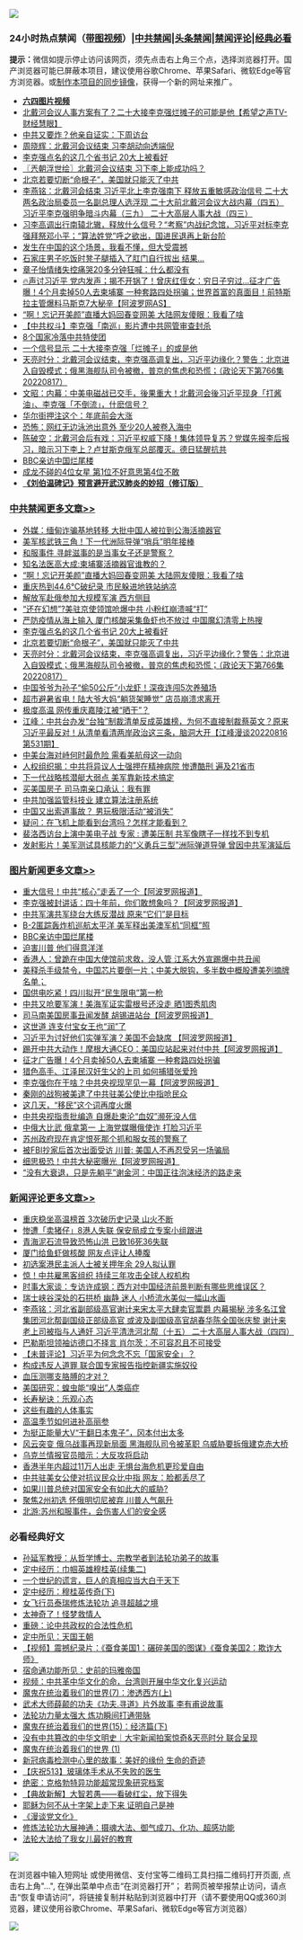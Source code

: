 ![](https://raw.githubusercontent.com/jsvpn/jsproxy/dev/64photo/fqnews-qr.jpg)

<div id="tt">
<h3>24小时热点禁闻（<a href="https://aaa.v2dns.tk/?QAjUl=BgRp5UNKRn&T5Vk=fPVH&Q59Ab=WxGE" target="_blank">带图视频</a>）|<a href="#%E4%B8%AD%E5%85%B1%E7%A6%81%E9%97%BB%E6%9B%B4%E5%A4%9A%E6%96%87%E7%AB%A0">中共禁闻</a>|<a href="#%E5%9B%BE%E7%89%87%E6%96%B0%E9%97%BB%E6%9B%B4%E5%A4%9A%E6%96%87%E7%AB%A0">头条禁闻</a>|<a href="#%E6%96%B0%E9%97%BB%E8%AF%84%E8%AE%BA%E6%9B%B4%E5%A4%9A%E6%96%87%E7%AB%A0">禁闻评论|<a href="#%E5%BF%85%E7%9C%8B%E7%BB%8F%E5%85%B8%E5%A5%BD%E6%96%87">经典必看</a></h3>
<div><b>提示：</b>微信如提示停止访问该网页，须先点击右上角三个点，选择浏览器打开。国产浏览器可能已屏蔽本项目，建议使用谷歌Chrome、苹果Safari、微软Edge等官方浏览器。或<a href="%E5%88%B6%E4%BD%9Cgit%E7%A6%81%E9%97%BB%E9%95%9C%E5%83%8F.md">制作本项目的同步镜像</a>，获得一个新的网址来推广。</div>
<ul>
<li><b><a href="http://d2.v2rss.gq/64.mp4" target="_blank">六四图片视频</a></b></li>
<li><a href="/bannedvideo/20220818/1772980.md">北戴河会议人事方案有了？二十大接李克强烂摊子的可能是他【希望之声TV-财经慧眼】</a></li>
<li><a href="/cnnews/20220818/1772981.md">中共又要炸？他亲自证实：下周访台</a></li>
<li><a href="/comments/20220818/1773020.md">周晓辉：北戴河会议结束 习李胡动向透端倪</a></li>
<li><a href="/cbnews/20220818/1773119.md">李克强点名的这几个省书记 20大上被看好</a></li>
<li><a href="/ssgc/20220818/1773016.md">〖兲朝浮世绘〗北戴河会议结束 习下李上能成功吗？</a></li>
<li><a href="/cbnews/20220818/1773087.md">北京若要切断“命根子”，美国就只能灭了中共</a></li>
<li><a href="/comments/20220818/1772914.md">李燕铭：北戴河会结束 习近平北上李克强南下 释放五重敏感政治信号 二十大两名政治局委员一名副总理人选浮现 二十大前北戴河会议大战内幕（四五） 习近平李克强明争暗斗内幕（三九） 二十大高层人事大战（四三）</a></li>
<li><a href="/bannedvideo/20220818/1772992.md">习李高调出行南辕北辙，释放什么信号？“考察”内战纪念馆，习近平对标李克强拜祭邓小平；“算法姓党”呼之欲出，国进民退再上新台阶</a></li>
<li><a href="/cnnews/20220818/1773011.md">发生在中国的这个场景，我看不懂，但大受震撼</a></li>
<li><a href="/cnnews/20220818/1773158.md">石家庄男子吃饭时凳子腿插入了肛门自行拔出 结果…</a></li>
<li><a href="/yule/20220818/1773194.md">章子怡情绪失控痛哭20多分钟狂喊：什么都没有</a></li>
<li><a href="/bannedvideo/20220818/1773049.md">🔥声讨习近平 党内发声；揭不开锅了！曾庆红侄女：穷日子穷过...征才广告曝！4个月卖掉50人去柬埔寨 一种套路四处拐骗；世界首富的真面目！前特斯拉主管爆料马斯克7大秘辛【阿波罗网AS】</a></li>
<li><a href="/cbnews/20220818/1773236.md">“啊！忘记开美颜”直播大妈回春变网美 大陆网友傻眼：我看了啥</a></li>
<li><a href="/headline/20220818/1773270.md">【中共权斗】李克强「南巡」影片遭中共网管审查封杀</a></li>
<li><a href="/cnnews/20220818/1773160.md">8个国家冷落中共特使团</a></li>
<li><a href="/comments/20220818/1773112.md">一个信号显示 二十大接李克强「烂摊子」的或是他</a></li>
<li><a href="/cbnews/20220818/1773086.md">天亮时分：北戴河会议结束，李克强高调复出，习近平边缘化？警告：北京进入自毁模式；俄黑海舰队司令被撤，普京的焦虑和恐慌；（政论天下第766集 20220817）</a></li>
<li><a href="/bannedvideo/20220818/1773008.md">文昭：内幕：中美电磁战已交手，後果重大！北戴河会後习近平现身「打酱油」、李克强「不倒流」，什麽信号？</a></li>
<li><a href="/cnnews/20220818/1773170.md">华尔街押注这个：年底前会大涨</a></li>
<li><a href="/cnnews/20220818/1773159.md">恐怖：网红无边泳池出意外 至少20人被卷入海中</a></li>
<li><a href="/bannedvideo/20220818/1773294.md">陈破空：北戴河会后有戏：习近平权威下降！集体领导复苏？党媒先报李后报习，暗示习下李上？卢甘斯克俄军总部覆灭。德日猛醒抗共</a></li>
<li><a href="/topimagenews/20220818/1773031.md">BBC亲访中国烂尾楼</a></li>
<li><a href="/yule/20220818/1773182.md">成龙不碰的4位女星 第1位不好意思第4位不敢</a></li>
<li><b><a href="/comments/20200207/1272816.md" target="_blank">《刘伯温碑记》预言避开武汉肺炎的妙招（修订版）</a></b></li>
</ul>
</div>

<div class="catlist">
<h3><a href="/cbnews/" target="_blank">中共禁闻</a><span><a href="/cbnews/" target="_blank" rel="nofollow">更多文章>></a></span></h3>
<ul>
<li><a href="/cbnews/20220818/1772374.md" target="_blank">外媒：缅甸诈骗基地转移 大批中国人被拉到公海活摘器官</a></li>
<li><a href="/cbnews/20220818/1773315.md" target="_blank">美军核武铁三角！下一代洲际导弹“哨兵”明年接棒</a></li>
<li><a href="/cbnews/20220818/1773307.md" target="_blank">和服事件 寻衅滋事的是当事女子还是警察？</a></li>
<li><a href="/cbnews/20220818/1772797.md" target="_blank">知名法医高大成:柬埔寨活摘器官谁教的？</a></li>
<li><a href="/cbnews/20220818/1773236.md" target="_blank">“啊！忘记开美颜”直播大妈回春变网美 大陆网友傻眼：我看了啥</a></li>
<li><a href="/cbnews/20220818/1773230.md" target="_blank">重庆热到44.6℃破纪录 市民躲进地铁站纳凉</a></li>
<li><a href="/cbnews/20220818/1773180.md" target="_blank">解放军赴俄参加大规模军演 西方侧目</a></li>
<li><a href="/cbnews/20220818/1773164.md" target="_blank">“还在幻想”?美驻京使领馆呛爆中共 小粉红崩溃喊“打”</a></li>
<li><a href="/cbnews/20220818/1773147.md" target="_blank">严防疫情从海上输入 厦门核酸采集鱼虾也不放过 中国魔幻清零上热搜</a></li>
<li><a href="/cbnews/20220818/1773119.md" target="_blank">李克强点名的这几个省书记 20大上被看好</a></li>
<li><a href="/cbnews/20220818/1773087.md" target="_blank">北京若要切断“命根子”，美国就只能灭了中共</a></li>
<li><a href="/cbnews/20220818/1773086.md" target="_blank">天亮时分：北戴河会议结束，李克强高调复出，习近平边缘化？警告：北京进入自毁模式；俄黑海舰队司令被撤，普京的焦虑和恐慌；（政论天下第766集 20220817）</a></li>
<li><a href="/cbnews/20220818/1772916.md" target="_blank">中国爷爷为孙子“偷50公斤”小龙虾！深夜连闯5次养殖场</a></li>
<li><a href="/cbnews/20220817/1772890.md" target="_blank">超市避暑省电！陆大爷大妈“躺货架睡觉” 店员崩溃求离开</a></li>
<li><a href="/cbnews/20220817/1772723.md" target="_blank">极度高温 网传重庆嘉陵江被“晒干”？</a></li>
<li><a href="/cbnews/20220817/1772688.md" target="_blank">江峰：中共台办发“台独”制裁清单反成英雄榜，为何不直接制裁蔡英文？原来习近平最反对！从清单看清两岸政治这三条，脑洞大开【江峰漫谈20220816第531期】</a></li>
<li><a href="/cbnews/20220817/1772680.md" target="_blank">中美台海对峙何时最危险 需看美航母这一动向</a></li>
<li><a href="/cbnews/20220817/1772678.md" target="_blank">人权组织揭：中共将异议人士强押在精神病院 惨遭酷刑 遍及21省市</a></li>
<li><a href="/cbnews/20220817/1772593.md" target="_blank">下一代战略核潜艇大弱点 美军靠新技术搞定</a></li>
<li><a href="/cbnews/20220817/1772493.md" target="_blank">买美国房子 司马南亲口承认：我有罪</a></li>
<li><a href="/cbnews/20220817/1772481.md" target="_blank">中共加强监管科技业 建立算法注册系统</a></li>
<li><a href="/cbnews/20220817/1772480.md" target="_blank">中国又出索道事故？ 男玩极限活动“被消失”</a></li>
<li><a href="/cbnews/20220817/1772479.md" target="_blank">疑问：在飞机上能看到台湾吗？怎样才能看到？</a></li>
<li><a href="/cbnews/20220817/1772440.md" target="_blank">裴洛西访台上演中美电子战 专家 : 遭美压制 共军像瞎子一样找不到专机</a></li>
<li><a href="/cbnews/20220816/1772377.md" target="_blank">发射影片！美军测试具核能力的“义勇兵三型”洲际弹道导弹 曾因中共军演延后</a></li>

</ul>
</div>
<div class="catlist">
<h3><a href="/topimagenews/" target="_blank">图片新闻</a><span><a href="/topimagenews/" target="_blank" rel="nofollow">更多文章>></a></span></h3>
<ul>
<li><a href="/topimagenews/20220818/1773375.md" target="_blank">重大信号！中共“核心”走丢了一个【阿波罗网报道】</a></li>
<li><a href="/topimagenews/20220818/1773362.md" target="_blank">李克强被封讲话：四十年前，你们敢想象吗？【阿波罗网报道】</a></li>
<li><a href="/topimagenews/20220818/1773265.md" target="_blank">中共军演共军绕台大练反潜战 原来“它们”是目标</a></li>
<li><a href="/topimagenews/20220818/1773229.md" target="_blank">B-2匿踪轰炸机巡航太平洋 美军释出美澳军机“同框”照</a></li>
<li><a href="/topimagenews/20220818/1773031.md" target="_blank">BBC亲访中国烂尾楼</a></li>
<li><a href="/topimagenews/20220818/1773010.md" target="_blank">迫害川普 他们得意洋洋</a></li>
<li><a href="/topimagenews/20220818/1772929.md" target="_blank">香港人：曾跪在中国大使馆前求救，没人管 江系大外宣踢爆中共丑闻</a></li>
<li><a href="/topimagenews/20220817/1772808.md" target="_blank">美释杀手级禁令，中国芯片要倒一片；中美大脱钩，多半数中概股遭美列摘牌名单；</a></li>
<li><a href="/topimagenews/20220817/1772774.md" target="_blank">国供电吃紧！四川拟开“民生限电”第一枪</a></li>
<li><a href="/topimagenews/20220817/1772742.md" target="_blank">中共又呛要军演！美海军证实雷根号还没走 晒1图秀肌肉</a></li>
<li><a href="/topimagenews/20220817/1772741.md" target="_blank">司马南美国房事丑闻发酵 胡锡进站台【阿波罗网报道】</a></li>
<li><a href="/topimagenews/20220817/1772709.md" target="_blank">这世道 连支付宝女王也“润”了</a></li>
<li><a href="/topimagenews/20220817/1772700.md" target="_blank">习近平为讨好他们实弹军演？美国不会缺席 【阿波罗网报道】</a></li>
<li><a href="/topimagenews/20220817/1772693.md" target="_blank">踢开中共大动作！摩根大通CEO：美国应站起来对付中共【阿波罗网报道】</a></li>
<li><a href="/topimagenews/20220817/1772677.md" target="_blank">征才广告曝！4个月卖掉50人去柬埔寨 一种套路四处拐骗</a></li>
<li><a href="/topimagenews/20220817/1772652.md" target="_blank">猎色高手、江泽民汉奸生父的上司 如何捕猎张爱玲</a></li>
<li><a href="/topimagenews/20220817/1772611.md" target="_blank">李克强你在干啥？中共央视现罕见一幕【阿波罗网报道】</a></li>
<li><a href="/topimagenews/20220817/1772571.md" target="_blank">秦刚的战狗被美逮了中共驻美公使比中指呛民众</a></li>
<li><a href="/topimagenews/20220817/1772556.md" target="_blank">这几天，“移民”这个词再度火爆</a></li>
<li><a href="/topimagenews/20220817/1772504.md" target="_blank">中共央视指责批编造 自爆赴柬沦“血奴”濒死没人信</a></li>
<li><a href="/topimagenews/20220817/1772452.md" target="_blank">中俄大比武 俄拿第一 上海党媒曝俄使诈 打脸习近平</a></li>
<li><a href="/topimagenews/20220817/1772451.md" target="_blank">苏州政府现在肯定恨死那个抓和服女孩的警察了</a></li>
<li><a href="/topimagenews/20220817/1772439.md" target="_blank">被FBI抄家后首次出面受访 川普: 美国人不再忍受另一场骗局</a></li>
<li><a href="/topimagenews/20220816/1772376.md" target="_blank">细思极恐！中共大秘密曝光【阿波罗网报道】</a></li>
<li><a href="/topimagenews/20220816/1772258.md" target="_blank">“没有大衰退，只是先躺平”谢金河：中国正往泡沫经济的路走来</a></li>

</ul>
</div>
<div class="catlist">
<h3><a href="/comments/" target="_blank">新闻评论</a><span><a href="/comments/" target="_blank" rel="nofollow">更多文章>></a></span></h3>
<ul>
<li><a href="/comments/20220819/1773389.md" target="_blank">重庆稳坐高温榜首 3次破历史记录 山火不断</a></li>
<li><a href="/comments/20220818/1773372.md" target="_blank">惨遭「卖猪仔」8港人失联 保安局成立专案小组跟进</a></li>
<li><a href="/comments/20220818/1773341.md" target="_blank">青海泥石流导致恐怖山洪 已致16死36失联</a></li>
<li><a href="/comments/20220818/1773340.md" target="_blank">厦门给鱼虾做核酸 网友点评让人捧腹</a></li>
<li><a href="/comments/20220818/1773339.md" target="_blank">初选案港民主派人士被关押年余 29人拟认罪</a></li>
<li><a href="/comments/20220818/1773333.md" target="_blank">惊！中共雇黑客组织 持续三年攻击全球人权机构</a></li>
<li><a href="/comments/20220818/1773332.md" target="_blank">时事大家谈：专访许成钢：西方对中国经济前景判断有哪些思维误区？</a></li>
<li><a href="/comments/20220818/1773318.md" target="_blank">瑞士峡谷深处的石拱桥 幽静 迷人 小桥流水美似一幅山水画</a></li>
<li><a href="/comments/20220818/1773309.md" target="_blank">李燕铭：河北省副部级高官谢计来宋太平大肆卖官鬻爵 内幕揭秘 涉多名江曾集团河北帮副国级正部级高官 或波及副国级高官胡春华陈全国张庆黎 谢计来老上司被指与人通奸 习近平清洗河北帮（十五） 二十大高层人事大战（四四）</a></li>
<li><a href="/comments/20220818/1773290.md" target="_blank">巴勒斯坦领袖访德口不择言 肖尔茨：不可容忍且不可接受</a></li>
<li><a href="/comments/20220818/1773289.md" target="_blank">【未普评论】习近平为何念念不忘「国家安全」？</a></li>
<li><a href="/comments/20220818/1773253.md" target="_blank">构成违反人道罪 联合国专家报告指控新疆实施奴役</a></li>
<li><a href="/comments/20220818/1773249.md" target="_blank">血压测哪支胳膊的才对？</a></li>
<li><a href="/comments/20220818/1773248.md" target="_blank">美国研究：蝗虫能“嗅出”人类癌症</a></li>
<li><a href="/comments/20220818/1773247.md" target="_blank">长寿秘诀：乐观心态</a></li>
<li><a href="/comments/20220818/1773246.md" target="_blank">这些有趣的人体事实</a></li>
<li><a href="/comments/20220818/1773245.md" target="_blank">高温季节如何进补高丽参</a></li>
<li><a href="/comments/20220818/1773189.md" target="_blank">为挺正能量大V“干翻日本鬼子”，冈本付出太多</a></li>
<li><a href="/comments/20220818/1773184.md" target="_blank">风云突变 俄乌战事再现新局面 黑海舰队司令被革职 乌威胁要拆俄建克赤大桥</a></li>
<li><a href="/comments/20220818/1773175.md" target="_blank">乌克兰情报官员暗示：大反攻将启动</a></li>
<li><a href="/comments/20220818/1773165.md" target="_blank">香港半年内超过11万人出走 无惧台海危机更珍爱自由</a></li>
<li><a href="/comments/20220818/1773161.md" target="_blank">中共驻美女公使对抗议民众比中指 网友：脸都丢尽了</a></li>
<li><a href="/comments/20220818/1773157.md" target="_blank">如果川普总统对国家安全有如此大的威胁?</a></li>
<li><a href="/comments/20220818/1773153.md" target="_blank">聚焦2州初选 怀俄明切尼被弃 川普人气飙升</a></li>
<li><a href="/comments/20220818/1773149.md" target="_blank">北游:苏州和服事件，会伤害人们的安全感</a></li>

</ul>
</div>

<div class="catlist">
<h3>必看经典好文</h3>
<ul>
<li><a href="/comments/20210629/1576797.md" target="_blank">孙延军教授：从哲学博士、宗教学者到法轮功弟子的故事</a></li>
<li><a href="/tculture/20161102/608445.md" target="_blank">定中经历：巾帼英雄穆桂英(续集二)</a></li>
<li><a href="/comments/20200621/1348067.md" target="_blank">一个世纪的谎言，巨人的真相应当大白于天下</a></li>
<li><a href="/tculture/xiulian/20151108/468739.md" target="_blank">定中经历：穆桂英传奇(下)</a></li>
<li><a href="/topimagenews/20210720/1544658.md" target="_blank">女飞行员泰瑞修炼法轮功 追寻超越之境</a></li>
<li><a href="/ccpdope/20200907/1392129.md" target="_blank">太神奇了！怪梦救情人</a></li>
<li><a href="/comments/20200705/783271.md" target="_blank">重磅：论中共政权的合法性危机</a></li>
<li><a href="/tculture/xiulian/20151111/470021.md" target="_blank">定中所见：天国王朝</a></li>
<li><a href="/comments/20210123/1473011.md" target="_blank">【视频】震撼纪录片：《蚕食美国1：碾碎美国的图谋》《蚕食美国2：欺诈大师》</a></li>
<li><a href="/cbnews/20180711/970353.md" target="_blank">宿命通功能所见：史前的玛雅帝国</a></li>
<li><a href="/comments/20220119/1681422.md" target="_blank">视频：中共革中华文化的命，台湾则开展中华文化复兴运动</a></li>
<li><a href="/topimagenews/20180527/948369.md" target="_blank">魔鬼在统治着我们的世界(7)：渗透西方(上)</a></li>
<li><a href="/topimagenews/20181117/1032655.md" target="_blank">武术大师薛颠的功夫《功夫.寻道》片外故事 李有甫说故事</a></li>
<li><a href="/cbnews/20200816/1381005.md" target="_blank">法轮功力量太强大 炼功瞬间打通带脉</a></li>
<li><a href="/topimagenews/20180610/955499.md" target="_blank">魔鬼在统治着我们的世界(15)：经济篇(下)</a></li>
<li><a href="/bannedvideo/20220527/1738329.md" target="_blank">没有中共篡改的中华文明史｜大宇新闻拍案惊奇&#038;天亮时分 联合呈现</a></li>
<li><a href="/topimagenews/20180519/944624.md" target="_blank">魔鬼在统治着我们的世界 (1)</a></li>
<li><a href="/cbnews/20210421/1530674.md" target="_blank">新冠病毒检测中心里的故事：美好的缘份 生命的奇迹</a></li>
<li><a href="/cbnews/20210526/1554325.md" target="_blank">【庆祝513】玻璃体手术从不失败的医生</a></li>
<li><a href="/comments/20200705/783265.md" target="_blank">绝密：克格勃特异功能超常现象研究档案</a></li>
<li><a href="/comments/20201217/1449706.md" target="_blank">【典故新解】大智若愚——看破红尘，放下得失</a></li>
<li><a href="/ccpdope/20190803/1168965.md" target="_blank">耶稣为何不从十字架上走下来 证明自己是神</a></li>
<li><a href="/comments/20200521/783167.md" target="_blank">《漫谈党文化》</a></li>
<li><a href="/comments/20191203/1234383.md" target="_blank">修炼法轮功大展神通：摄魂大法、御气成刀、化功、超感功能</a></li>
<li><a href="/cbnews/20200516/1329218.md" target="_blank">法轮大法给了我女儿最好的教育</a></li>

</ul>
</div>

![](https://raw.githubusercontent.com/jsvpn/jsproxy/dev/64photo/fqnews-qr.jpg)

在浏览器中输入短网址 或使用微信、支付宝等二维码工具扫描二维码打开页面, 点击右上角"...", 在弹出菜单中点击“在浏览器打开”； 若网页被举报禁止访问，请点击“恢复申请访问”，将链接复制并粘贴到浏览器中打开（请不要使用QQ或360浏览器，建议使用谷歌Chrome、苹果Safari、微软Edge等官方浏览器）

![](https://raw.githubusercontent.com/jsvpn/jsproxy/dev/64photo/wx.jpg)